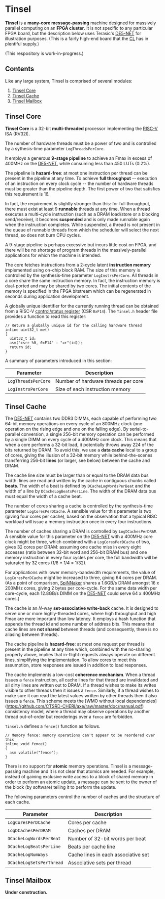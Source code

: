 # Tinsel

**Tinsel** is a **many-core message-passing** machine designed for
massively parallel computing on an **FPGA cluster**.  It is not
specific to any particular FPGA board, but the description below
uses Terasic's [DE5-NET](http://de5-net.terasic.com) for illustration
purposes.  (This is a fairly high-end board that the
[CL](http://www.cl.cam.ac.uk/) has in plentiful supply.)

(This respository is work-in-progress.)

## Contents

Like any large system, Tinsel is comprised of several modules:

1. [Tinsel Core](#tinsel-core)
2. [Tinsel Cache](#tinsel-cache)
3. [Tinsel Mailbox](#tinsel-mailbox)

## Tinsel Core

**Tinsel Core** is a 32-bit **multi-threaded** processor implementing the
[RISC-V](https://riscv.org/specifications/) ISA (RV32I).

The number of hardware threads must be a power of two and is
controlled by a sythesis-time parameter `LogThreadsPerCore`.

It employs a generous **9-stage pipeline** to achieve an Fmax in
excess of 400MHz on the [DE5-NET](http://de5-net.terasic.com), while
consuming less than 450 LUTs (0.2%).

The pipeline is **hazard-free**: at most one instruction per thread
can be present in the pipeline at any time.  To achieve **full
throughput** -- execution of an instruction on every clock cycle -- the
number of hardware threads must be greater than the pipeline depth.
The first power of two that satisfies this requirement is 16.

In fact, the requirement is slightly stronger than this: for full
throughput, there must exist at least 9 **runnable** threads at any time.
When a thread executes a multi-cycle instruction (such as a DRAM
load/store or a blocking send/receive), it becomes **suspended** and is
only made runnable again when the instruction completes.  While
suspended, a thread is not present in the queue of runnable threads
from which the scheduler will select the next thread, so does
not burn CPU cycles.

A 9-stage pipeline is perhaps excessive but incurs little cost on
FPGA, and there will be no shortage of program threads in the
massively-parallel applications for which the machine is intended.

The core fetches instructions from a 2-cycle latent **instruction
memory** implemented using on-chip block RAM.  The size of this memory
is controlled by the synthesis-time parameter `LogInstrsPerCore`.  All
threads in a core share the same instruction memory.  In fact, the instruction
memory is dual-ported and may be shared by two cores.  The initial
contents of the memory is specified in the FPGA bitstream which can be
regenerated in seconds during application development.

A globally unique identifier for the currently running thread can be
obtained from a RISC-V [control/status
register](https://riscv.org/specifications/privileged-isa/) (CSR
`0xF14`).  The `Tinsel.h` header file provides a function to read this
register:

```
// Return a globally unique id for the calling hardware thread
inline uint32_t me()
{
  uint32_t id;
  asm("csrr %0, 0xF14" : "=r"(id));
  return id;
}

```

A summary of parameters introduced in this section:

  Parameter                 | Description
  ------------------------- | -----------
  `LogThreadsPerCore`       | Number of hardware threads per core
  `LogInstrsPerCore`        | Size of each instruction memory

## Tinsel Cache

The [DE5-NET](http://de5-net.terasic.com) contains two DDR3 DIMMs,
each capable of performing two 64-bit memory operations on every cycle
of an 800MHz clock (one operation on the rising edge and one on the
falling edge).  By serial-to-parallel conversion, a single 256-bit
memory operation can be performed by a single DIMM on every cycle of a
400MHz core clock.  This means that when a core performs a 32-bit
load, it potentially throws away 224 of the bits returned by DRAM.  To
avoid this, we use a **data cache** local to a group of cores, giving
the illusion of a 32-bit memory while behind-the-scenes transferring
256-bit **lines** (or larger, see below) between the cache and DRAM.

The cache line size must be larger than or equal to the DRAM data bus
width: lines are read and written by the cache in contiguous chunks
called **beats**.  The width of a beat is defined by
`DCacheLogWordsPerBeat` and the width of a line by
`DCacheLogBeatsPerLine`.  The width of the DRAM data bus must equal
the width of a cache beat.

The number of cores sharing a cache is controlled by the
synthesis-time parameter `LogCoresPerDCache`.  A sensible value for
this parameter is two (giving four cores per cache), based on the
observation that a typical RISC workload will issue a memory
instruction once in every four instructions.

The number of caches sharing a DRAM is controlled by
`LogDCachesPerDRAM`.  A sensible value for this parameter on the
[DE5-NET](http://de5-net.terasic.com) with a 400MHz core clock might
be three, which combined with a `LogCoresPerDCache` of two, gives 32
cores per DRAM: assuming one cache miss in every eight accesses (ratio
between 32-bit word and 256-bit DRAM bus) and one memory instruction
in every four cycles per core, the full bandwidth will be saturated by
32 cores (1/8 \* 1/4 = 1/32).

For applications with lower memory-bandwidth requirements, the value
of `LogCoresPerDCache` might be increased to three, giving 64 cores
per DRAM.  (As a point of comparison,
[SpiNNaker](http://apt.cs.manchester.ac.uk/projects/SpiNNaker/) shares
a 1.6GB/s DRAM amongst 16 x 200MHz cores, giving 2 bytes per
core-cycle.  For the same data width per core-cycle, each 12.8GB/s
DIMM on the [DE5-NET](http://de5-net.terasic.com) could serve 64 x
400MHz cores.)

The cache is an *N*-way **set-associative write-back** cache.
It is designed to serve one or more highly-threaded cores, where high
throughput and high Fmax are more important than low latency.  It
employs a hash function that appends the thread id and some number of
address bits.  This means that cache lines are **not shared** between
threads (and consequently, there is no aliasing between threads).

The cache pipeline is **hazard-free**: at most one request per thread
is present in the pipeline at any time which, combined with the
no-sharing property above, implies that in-flight requests always
operate on different lines, simplifying the implementation.  To allow
cores to meet this assumption, store responses are issued in addition
to load responses.

The cache implements a low-cost **coherence mechanism**.  When a
thread issues a `fence` instruction, all cache lines for that thread are
invalidated and all dirty lines are written out to DRAM.  If a thread
wishes to make its writes visible to other threads then it issues a
`fence`.  Similarly, if a thread wishes to make sure it can read the
latest values written by other threads then it also issues a `fence`.
This scheme meets the [WMO without local dependencies]
(https://github.com/CTSRD-CHERI/axe/raw/master/doc/manual.pdf)
consistency model, where a thread may observe operations by
another thread out-of-order but reorderings over a `fence` are
forbidden.

`Tinsel.h` defines a `fence()` function as follows.

```
// Memory fence: memory operations can't appear to be reordered over this
inline void fence()
{
  asm volatile("fence");
}

```

There is no support for **atomic** memory operations.  Tinsel is a
message-passing machine and it is not clear that atomics are needed.
For example, instead of gaining exclusive write access to a block of
shared memory in order to perform an atomic update, a message can be
sent to the owner of the block (by software) telling it to perform the
update.

The following parameters control the number of caches and the
structure of each cache.

  Parameter                 | Description
  ------------------------- | -----------
  `LogCoresPerDCache`       | Cores per cache
  `LogDCachesPerDRAM`       | Caches per DRAM
  `DCacheLogWordsPerBeat`   | Number of 32-bit words per beat
  `DCacheLogBeatsPerLine`   | Beats per cache line
  `DCacheLogNumWays`        | Cache lines in each associative set
  `DCacheLogSetsPerThread`  | Associative sets per thread

## Tinsel Mailbox

**Under construction.**
